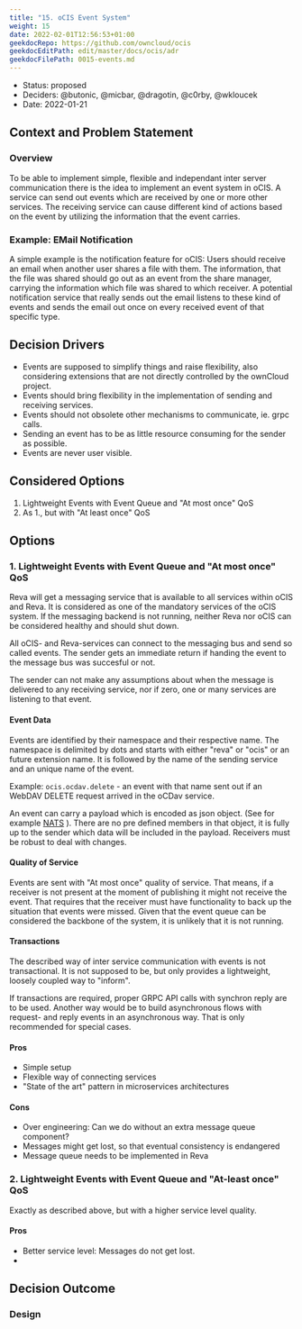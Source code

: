 ```yaml
---
title: "15. oCIS Event System"
weight: 15
date: 2022-02-01T12:56:53+01:00
geekdocRepo: https://github.com/owncloud/ocis
geekdocEditPath: edit/master/docs/ocis/adr
geekdocFilePath: 0015-events.md
---
```


* Status: proposed
* Deciders: @butonic, @micbar, @dragotin, @c0rby, @wkloucek
* Date: 2022-01-21

## Context and Problem Statement

### Overview

To be able to implement simple, flexible and independant inter server communication there is the idea to implement an event system in oCIS. A service can send out events which are received by one or more other services. The receiving service can cause different kind of actions based on the event by utilizing the information that the event carries.

###  Example: EMail Notification

A simple example is the notification feature for oCIS: Users should receive an email when another user shares a file with them. The information, that the file was shared should go out as an event from the share manager, carrying the information which file was shared to which receiver. A potential notification service that really sends out the email listens to these kind of events and sends the email out once on every received event of that specific type.

## Decision Drivers

- Events are supposed to simplify things and raise flexibility, also considering extensions that are not directly controlled by the ownCloud project.
- Events should bring flexibility in the implementation of sending and receiving services.
- Events should not obsolete other mechanisms to communicate, ie. grpc calls.
- Sending an event has to be as little resource consuming for the sender as possible.
- Events are never user visible.

## Considered Options

1. Lightweight Events with Event Queue and "At most once" QoS
2. As 1., but with "At least once" QoS

## Options

### 1. Lightweight Events with Event Queue and "At most once" QoS

Reva will get a messaging service that is available to all services within oCIS and Reva. It is considered as one of the mandatory services of the oCIS system. If the messaging backend is not running, neither Reva nor oCIS can be considered healthy and should shut down.

All oCIS- and Reva-services can connect to the messaging bus and send so called events. The sender gets an immediate return if handing the event to the message bus was succesful or not.

The sender can not make any assumptions about when the message is delivered to any receiving service, nor if zero, one or many services are listening to that event.

#### Event Data

Events are identified by their namespace and their respective name. The namespace is delimited by dots and starts with either "reva" or "ocis" or an future extension name. It is followed by the name of the sending service and an unique name of the event.

Example: `ocis.ocdav.delete` - an event with that name sent out if an WebDAV DELETE request arrived in the oCDav service.

An event can carry a payload which is encoded as json object. (See for example [NATS](https://docs.nats.io/using-nats/developer/sending/structure) ). There are no pre defined members in that object, it is fully up to the sender which data will be included in the payload. Receivers must be robust to deal with changes.

#### Quality of Service

Events are sent with "At most once" quality of service. That means, if a receiver is not present at the moment of publishing it might not receive the event. That requires that the receiver must have functionality to back up the situation that events were missed. Given that the event queue can be considered the backbone of the system, it is unlikely that it is not running.

#### Transactions

The described way of inter service communication with events is not transactional. It is not supposed to be, but only provides a lightweight, loosely coupled way to "inform".

If transactions are required, proper GRPC API calls with synchron reply are to be used. Another way would be to build asynchronous flows with request- and reply events in an asynchronous way. That is only recommended for special cases.

#### Pros
- Simple setup
- Flexible way of connecting services
- "State of the art" pattern in microservices architectures

#### Cons
- Over engineering: Can we do without an extra message queue component?
- Messages might get lost, so that eventual consistency is endangered
- Message queue needs to be implemented in Reva

### 2. Lightweight Events with Event Queue and "At-least once" QoS

Exactly as described above, but with a higher service level quality.

#### Pros
- Better service level: Messages do not get lost.
-



## Decision Outcome


### Design

